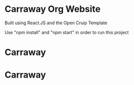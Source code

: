 # Carraway Org Website

Built using React.JS and the Open Cruip Template

Use "npm install" and "npm start" in order to run this project
# Carraway
# Carraway
